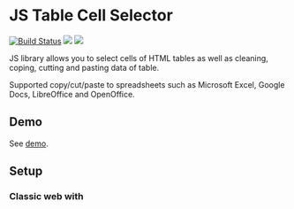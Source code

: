 # JS Table Cell Selector

[![Build Status](https://travis-ci.org/DarkRiDDeR/js-table-cell-selector.svg?branch=master)](https://travis-ci.org/DarkRiDDeR/js-table-cell-selector)
![](https://img.shields.io/github/size/DarkRiDDeR/js-table-cell-selector/dist/tcs.bundle.min.js.svg?colorB=39F&style=flat)
![](https://img.shields.io/github/license/DarkRiDDeR/js-table-cell-selector.svg?style=flat)

JS library allows you to select cells of HTML tables as well as cleaning, coping, cutting and pasting data of table.

Supported copy/cut/paste to spreadsheets such as Microsoft Excel, Google Docs, LibreOffice and OpenOffice.

## Demo
See [demo](http://darkridder.github.io/js-table-cell-selector/example/).

## Setup

### Classic web with <script> tag

Include the js-files which you can find in the `dist` folder.

```html
<script src="dist/tcs.bundle.min.js"></script>
```

### ES6

```
import TableCellSelector from "./js-table-cell-selector/src/app";
```

## Usage

```javascript
var table = document.getElementById("tcs-table");
var options = {deselectOutTableClick: false};
var buffer = new TableCellSelector.Buffer();
var tcs = new TableCellSelector(document.getElementById("tcs-table"), options, buffer);
```

## Keyboard shortcuts

- Ctrl + A — select all
- Ctrl + C — copy
- Ctrl + V — paste
- Ctrl + X — cut
- Ctrl + (Backspace or Delete) — clear

**Note:** *operations for the browser buffer only work when `TableCellSelector.Buffer` is initialized.*

## Options

| Name                    | Type             | Default                                                 | Description    |
|-------------------------|------------------|---------------------------------------------------------|----------------|
| deselectOutTableClick   | Bool             | true                                                    |                |
| getCellFn               | Function         | function (cell, coord) { return cell.innerText; }       |                |
| ignoreClass             | String           | 'tcs-ignore'                                            |                |
| mergePastingGlue        | String           | ' '                                                     |                |
| selectableTableClass    | String           | 'tcs'                                                   |                |
| selectIgnoreClass       | Bool             | true                                                    |                |
| selectClass             | String           | 'tcs-select'                                            |                |
| setCellFn               | Function         | function (cell, data, coord) { cell.innerText = data; } |                |

## Methods:

The readout of positions is from the upper left corner of the table as [y, x]

### constructor (table [, options [, buffer]])

### clear ([c1 [, c2]])
Clear selected cell
```
@param c1 - starting position [0, 0]
@param c2 - end position [1, 1]
@returns {boolean}
```

### copy ([c1 [, c2]])
```
@param c1 - starting position [0, 0]
@param c2 - end position [1, 1]
@returns {array[][] | false}
```

### cut ([c1 [, c2]])
```
@param c1 - starting position [0, 0]
@param c2 - end position [1, 1]
@returns {array[][] | false}
```

### deselect ()
Remove selection
```
@returns {number}
```
    
### destroySizeMatrix ()
destroy size matrix for big table or changing tables. After which you need to perform initialization with initSizeMatrix()

### getCoords ()
Get selection coordinates
```
@returns {array[][] | false}
```

### initSizeMatrix ()

### paste (data [, c1 [, c2]])
```
@param data - array[][]
@param c1 - starting position [0, 0]
@param c2 - end position [1, 1]
```

### select (c1 [, c2])
```
@param c1 - starting position [0, 0]
@param c2 - end position [1, 1]
@returns {boolean}
```
    
### selectAll()
Select all cells
```
@returns {number}
```

### destroy ()

## License

Apache 2.0
